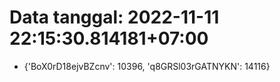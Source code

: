 # Data tanggal: 2022-11-11 22:15:30.814181+07:00

* {'BoX0rD18ejvBZcnv': 10396, 'q8GRSl03rGATNYKN': 14116}
